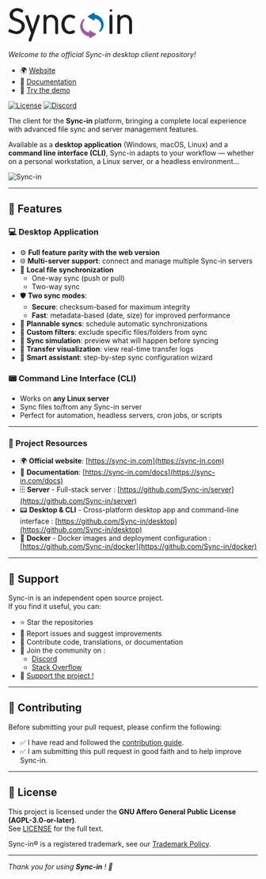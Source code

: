 <a href="https://sync-in.com" target="_blank" rel="noopener">
<picture>
  <source srcset="https://raw.githubusercontent.com/Sync-in/assets/main/logo-dark.svg" media="(prefers-color-scheme: dark)" />
  <img src="https://raw.githubusercontent.com/Sync-in/assets/main/logo.svg" alt="Sync-in" width="250" height="auto" />
</picture>
</a>

_Welcome to the official Sync-in desktop client repository!_

- 🌍 [Website](https://sync-in.com)
- 📄 [Documentation](https://sync-in.com/docs)
- 🧪 [Try the demo](https://sync-in.com/docs/demo)

<a href="#-license"><img src="https://img.shields.io/badge/Licence-AGPL%20v3.0-green.svg" alt="License"/></a>
<a href="https://discord.gg/qhJyzwaymT" target="_blank"><img src="https://img.shields.io/badge/Discord-Online-brightgreen.svg" alt="Discord"/></a>

The client for the **Sync-in** platform, bringing a complete local experience with advanced file sync and
server management features.

Available as a **desktop application** (Windows, macOS, Linux) and a **command line interface (CLI)**, Sync-in adapts to
your workflow — whether on a personal workstation, a Linux server, or a headless environment...

<picture>
  <source srcset="https://raw.githubusercontent.com/Sync-in/assets/main/desktop-dark.png" media="(prefers-color-scheme: dark)" />
  <img src="https://raw.githubusercontent.com/Sync-in/assets/main/desktop.png" alt="Sync-in" width="600"/>
</picture>

---

## 🚀 Features

### 💻 Desktop Application

- ⚙️ **Full feature parity with the web version**
- 🌐 **Multi-server support**: connect and manage multiple Sync-in servers
- 🔁 **Local file synchronization**
    - One-way sync (push or pull)
    - Two-way sync
- 🛡️ **Two sync modes**:
    - **Secure**: checksum-based for maximum integrity
    - **Fast**: metadata-based (date, size) for improved performance
- 📆 **Plannable syncs**: schedule automatic synchronizations
- 🎯 **Custom filters**: exclude specific files/folders from sync
- 🧪 **Sync simulation**: preview what will happen before syncing
- 👀 **Transfer visualization**: view real-time transfer logs
- 🤖 **Smart assistant**: step-by-step sync configuration wizard

### 📟 Command Line Interface (CLI)

- Works on **any Linux server**
- Sync files to/from any Sync-in server
- Perfect for automation, headless servers, cron jobs, or scripts

---

### 🧩 Project Resources

- 🌍 **Official website**: [https://sync-in.com](https://sync-in.com)
- 📖 **Documentation**: [https://sync-in.com/docs](https://sync-in.com/docs)
- 🗄️ **Server** - Full-stack server : [https://github.com/Sync-in/server](https://github.com/Sync-in/server)
- 📟 **Desktop & CLI** - Cross-platform desktop app and command-line interface : [https://github.com/Sync-in/desktop](https://github.com/Sync-in/desktop)
- 🐳 **Docker** - Docker images and deployment configuration : [https://github.com/Sync-in/docker](https://github.com/Sync-in/docker)

---

## 💛 Support

Sync-in is an independent open source project.  
If you find it useful, you can:

- ⭐ Star the repositories
- 🐛 Report issues and suggest improvements
- 🤝 Contribute code, translations, or documentation
- 💬 Join the community on :
  - [Discord](https://discord.gg/qhJyzwaymT)
  - [Stack Overflow](https://stackoverflow.com/questions/tagged/sync-in)
- 💖 [Support the project !](https://sync-in.com/support)

---

## 🤝 Contributing
Before submitting your pull request, please confirm the following:

- ✅ I have read and followed the [contribution guide](readme/CONTRIBUTING.md).
- ✅ I am submitting this pull request in good faith and to help improve Sync-in.

---

## 📜 License
This project is licensed under the **GNU Affero General Public License (AGPL-3.0-or-later)**.  
See [LICENSE](LICENSE) for the full text.

Sync-in® is a registered trademark, see our [Trademark Policy](https://sync-in.com/docs/about/trademark).

---

_Thank you for using **Sync-in** ! 🚀_